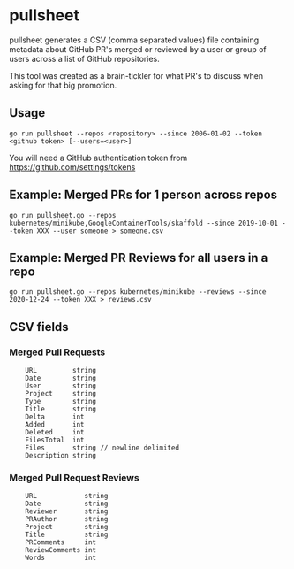 # pullsheet

pullsheet generates a CSV (comma separated values) file containing metadata about GitHub PR's merged or reviewed by a user or group of users across a list of GitHub repositories. 

This tool was created as a brain-tickler for what PR's to discuss when asking for that big promotion.

## Usage

`go run pullsheet --repos <repository> --since 2006-01-02 --token <github token> [--users=<user>]`

You will need a GitHub authentication token from https://github.com/settings/tokens

## Example: Merged PRs for 1 person across repos

`go run pullsheet.go --repos kubernetes/minikube,GoogleContainerTools/skaffold --since 2019-10-01 --token XXX --user someone > someone.csv`

## Example: Merged PR Reviews for all users in a repo

`go run pullsheet.go --repos kubernetes/minikube --reviews --since 2020-12-24 --token XXX > reviews.csv`

## CSV fields

### Merged Pull Requests

```
	URL         string
	Date        string
	User        string
	Project     string
	Type        string
	Title       string
	Delta       int
	Added       int
	Deleted     int
	FilesTotal  int
	Files       string // newline delimited
	Description string
```

### Merged Pull Request Reviews

```
	URL            string
	Date           string
	Reviewer       string
	PRAuthor       string
	Project        string
	Title          string
	PRComments     int
	ReviewComments int
	Words          int
```
